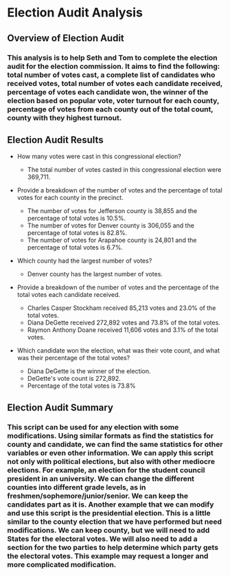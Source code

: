 # Election Audit Analysis

## Overview of Election Audit

### This analysis is to help Seth and Tom to complete the election audit for the election commission. It aims to find the following: total number of votes cast, a complete list of candidates who received votes, total number of votes each candidate received, percentage of votes each candidate won, the winner of the election based on popular vote, voter turnout for each county, percentage of votes from each county out of the total count, county with they highest turnout.

## Election Audit Results

- How many votes were cast in this congressional election?
  - The total number of votes casted in this congressional election were 369,711. 

- Provide a breakdown of the number of votes and the percentage of total votes for each county in the precinct.
  - The number of votes for Jefferson county is 38,855 and the percentage of total votes is 10.5%. 
  - The number of votes for Denver county is 306,055 and the percentage of total votes is 82.8%.
  - The number of votes for Arapahoe county is 24,801 and the percentage of total votes is 6.7%. 

- Which county had the largest number of votes?
  - Denver county has the largest number of votes. 

- Provide a breakdown of the number of votes and the percentage of the total votes each candidate received.
  - Charles Casper Stockham received 85,213 votes and 23.0% of the total votes.
  - Diana DeGette received 272,892 votes and 73.8% of the total votes. 
  - Raymon Anthony Doane received 11,606 votes and 3.1% of the total votes. 

- Which candidate won the election, what was their vote count, and what was their percentage of the total votes?
  - Diana DeGette is the winner of the election.
  - DeGette's vote count is 272,892.
  - Percentage of the total votes is 73.8%

## Election Audit Summary

### This script can be used for any election with some modifications. Using similar formats as find the statistics for county and candidate, we can find the same statistics for other variables or even other information. We can apply this script not only with political elections, but also with other mediocre elections. For example, an election for the student council president in an university. We can change the different counties into different grade levels, as in freshmen/sophemore/junior/senior. We can keep the candidates part as it is. Another example that we can modify and use this script is the presidential election. This is a little similar to the county election that we have performed but need modifications. We can keep county, but we will need to add States for the electoral votes. We will also need to add a section for the two parties to help determine which party gets the electoral votes. This example may request a longer and more complicated modification. 